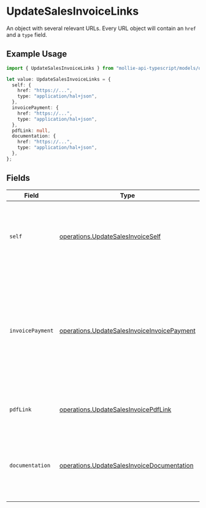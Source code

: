 # UpdateSalesInvoiceLinks

An object with several relevant URLs. Every URL object will contain an `href` and a `type` field.

## Example Usage

```typescript
import { UpdateSalesInvoiceLinks } from "mollie-api-typescript/models/operations";

let value: UpdateSalesInvoiceLinks = {
  self: {
    href: "https://...",
    type: "application/hal+json",
  },
  invoicePayment: {
    href: "https://...",
    type: "application/hal+json",
  },
  pdfLink: null,
  documentation: {
    href: "https://...",
    type: "application/hal+json",
  },
};
```

## Fields

| Field                                                                                                                                                       | Type                                                                                                                                                        | Required                                                                                                                                                    | Description                                                                                                                                                 |
| ----------------------------------------------------------------------------------------------------------------------------------------------------------- | ----------------------------------------------------------------------------------------------------------------------------------------------------------- | ----------------------------------------------------------------------------------------------------------------------------------------------------------- | ----------------------------------------------------------------------------------------------------------------------------------------------------------- |
| `self`                                                                                                                                                      | [operations.UpdateSalesInvoiceSelf](../../models/operations/updatesalesinvoiceself.md)                                                                      | :heavy_minus_sign:                                                                                                                                          | In v2 endpoints, URLs are commonly represented as objects with an `href` and `type` field.                                                                  |
| `invoicePayment`                                                                                                                                            | [operations.UpdateSalesInvoiceInvoicePayment](../../models/operations/updatesalesinvoiceinvoicepayment.md)                                                  | :heavy_minus_sign:                                                                                                                                          | The URL your customer should visit to make payment for the invoice. This is where you should redirect the customer to unless the `status` is set to `paid`. |
| `pdfLink`                                                                                                                                                   | [operations.UpdateSalesInvoicePdfLink](../../models/operations/updatesalesinvoicepdflink.md)                                                                | :heavy_minus_sign:                                                                                                                                          | The URL the invoice is available at, if generated.                                                                                                          |
| `documentation`                                                                                                                                             | [operations.UpdateSalesInvoiceDocumentation](../../models/operations/updatesalesinvoicedocumentation.md)                                                    | :heavy_minus_sign:                                                                                                                                          | In v2 endpoints, URLs are commonly represented as objects with an `href` and `type` field.                                                                  |